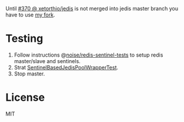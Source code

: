 Until [#370 @ xetorthio/jedis](/xetorthio/jedis/pull/370) is not merged into jedis master branch you have to use [my fork](/hamsterready/jedis).

# Testing
 1. Follow instructions @[noise/redis-sentinel-tests](/noise/redis-sentinel-tests) to setup redis master/slave and sentinels.
 2. Strat [SentinelBasedJedisPoolWrapperTest](/hamsterready/jedis-sentinel-pool/blob/master/src/test/java/pl/quaternion/SentinelBasedJedisPoolWrapperTest.java).
 3. Stop master.

# License
MIT


